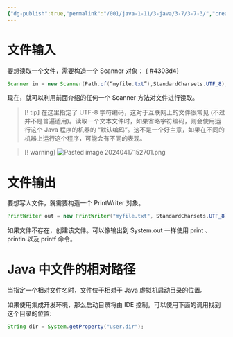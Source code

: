 ```yaml
---
{"dg-publish":true,"permalink":"/001/java-1-11/3-java/3-7/3-7-3/","created":"2024-04-17T15:14:10.379+08:00","updated":"2024-06-01T10:44:12.850+08:00"}
---
```


# 文件输入

要想读取一个文件，需要构造一个 Scanner 对象：
{ #4303d4}


```java
Scanner in = new Scanner(Path.of(“myfile.txt”),StandardCharsets.UTF_8);
```

现在，就可以利用前面介绍的任何一个 Scanner 方法对文件进行读取。

>[!  tip]  在这里指定了 UTF-8 字符编码，这对于互联网上的文件很常见 (不过并不是普遍适用)。读取一个文本文件时，如果省略字符编码，则会使用运行这个 Java 程序的机器的 “默认编码”。这不是一个好主意，如果在不同的机器上运行这个程序，可能会有不同的表现。

>[! warning]
>![Pasted image 20240417152701.png](/img/user/$/$Sys999%20Attachment/Pasted%20image%2020240417152701.png)
# 文件输出

要想写人文件，就需要构造一个 PrintWriter 对象。

```java
PrintWriter out = new PrintWriter("myfile.txt", StandardCharsets.UTF_8);
```

如果文件不存在，创建该文件。可以像输出到 System.out 一样使用 print 、println 以及 printf 命令。
# Java 中文件的相对路径

当指定一个相对文件名时，文件位于相对于 Java 虚拟机启动目录的位置。

如果使用集成开发环境，那么启动目录将由 IDE 控制。可以使用下面的调用找到这个目录的位置:

```java
String dir = System.getProperty("user.dir");
```